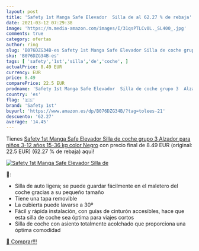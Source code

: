 ```yaml
---
layout: post
title: 'Safety 1st Manga Safe Elevador  Silla de al 62.27 % de rebaja'
date: 2021-03-12 07:29:38
image: 'https://m.media-amazon.com/images/I/31qsPTLCv0L._SL400_.jpg'
comments: true
category: ofertas
author: ring
slug: 'B076DZG34B-es Safety 1st Manga Safe Elevador Silla de coche grupo 3...'
sku: 'B076DZG34B-es'
tags: [ 'safety','1st','silla','de','coche', ]
actualPrice: 8.49 EUR
currency: EUR
price: 8.49
comparePrice: 22.5 EUR
prodname: 'Safety 1st Manga Safe Elevador  Silla de coche grupo 3  Alzador para niños 3-12 años  15-36 kg   color Negro'
country: 'es'
flag: '🇪🇸'
brand: 'Safety 1st'
buyurl: 'https://www.amazon.es/dp/B076DZG34B/?tag=tolees-21'
descuento: '62.27'
average: '14.45'
---
```


Tienes [Safety 1st Manga Safe Elevador  Silla de coche grupo 3  Alzador para niños 3-12 años  15-36 kg   color Negro](https://www.amazon.es/dp/B076DZG34B/?tag=tolees-21) con precio final de  8.49 EUR (original: 22.5 EUR) (62.27 %  de rebaja) aqui!

[![Safety 1st Manga Safe Elevador  Silla de](https://m.media-amazon.com/images/I/31qsPTLCv0L._SL400_.jpg)](https://www.amazon.es/dp/B076DZG34B/?tag=tolees-21)

🔎:

- Silla de auto ligera; se puede guardar fácilmente en el maletero del coche gracias a su pequeño tamaño
- Tiene una tapa removible
- La cubierta puede lavarse a 30º
- Fácil y rápida instalación, con guías de cinturón accesibles, hace que esta silla de coche sea óptima para viajes cortos
- Silla de coche con asiento totalmente acolchado que proporciona una óptima comodidad

[🛒 Comprar!!!](https://www.amazon.es/dp/B076DZG34B/?tag=tolees-21)
